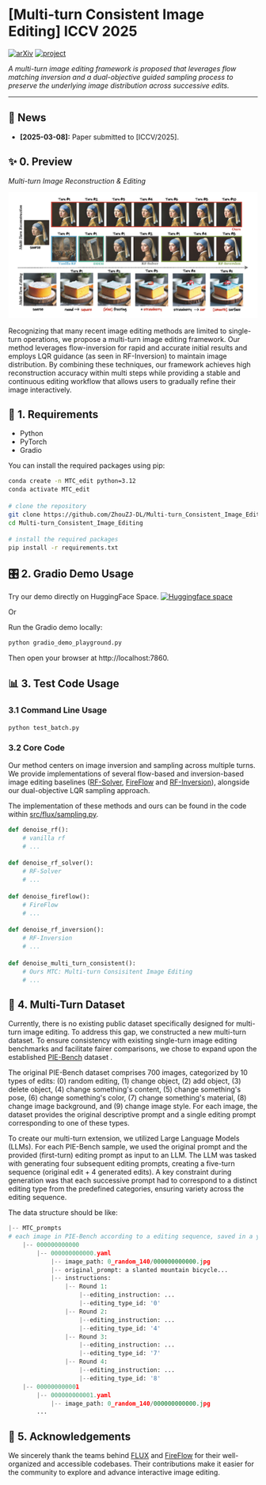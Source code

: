 # [Multi-turn Consistent Image Editing] ICCV 2025

[![arXiv](https://img.shields.io/badge/arXiv-Multi_Turn-b31b1b.svg)](https://www.arxiv.org/abs/2505.04320)
[![project](https://img.shields.io/badge/project-Multi_Turn-green.svg)](https://zhouzj-dl.github.io/Multi-turn_Consistent_Image_Editing/)
<!--[![Huggingface space](https://img.shields.io/badge/🤗-Online%20Demo-blue.svg)]()[deploying]-->

*A multi-turn image editing framework is proposed that leverages flow matching inversion and a dual-objective guided sampling process to preserve the underlying image distribution across successive edits.*
<!-- [![Hugging Face Spaces](https://img.shields.io/badge/%F0%9F%A4%97%20Hugging%20Face-Spaces-blue)](link/to/your/huggingface_space) -->

---

## 📰 News

<!--*   **[2025-04-26]:** Preprint submitted to arXiv.-->

<!--*   **[2025-04-26]:** Online Gradio demo launched. -->
*   **[2025-03-08]:** Paper submitted to [ICCV/2025].

## ✨ 0. Preview

*Multi-turn Image Reconstruction & Editing*

![Preview Image/GIF](static/images/teaser.drawio.png)

Recognizing that many recent image editing methods are limited to single-turn operations, we propose a multi-turn image editing framework. 
Our method leverages flow-inversion for rapid and accurate initial results and employs LQR guidance (as seen in RF-Inversion) to maintain image distribution.
By combining these techniques, our framework achieves high reconstruction accuracy within multi steps while providing a stable and continuous editing workflow that allows users to gradually refine their image interactively.

## 🔧 1. Requirements

*   Python
*   PyTorch
*   Gradio

You can install the required packages using pip:

```bash
conda create -n MTC_edit python=3.12
conda activate MTC_edit     

# clone the repository
git clone https://github.com/ZhouZJ-DL/Multi-turn_Consistent_Image_Editing.git
cd Multi-turn_Consistent_Image_Editing

# install the required packages
pip install -r requirements.txt
```

## 🎛️ 2. Gradio Demo Usage
Try our demo directly on HuggingFace Space.
[![Huggingface space](https://img.shields.io/badge/🤗-Online%20Demo-blue.svg)](https://huggingface.co/spaces/ZhouZJ36DL/Multi-turn_Consistent_Image_Editing_FLUX.1-dev)

Or

Run the Gradio demo locally:
```bash
python gradio_demo_playground.py
```
Then open your browser at http://localhost:7860.

## 📊 3. Test Code Usage

### 3.1 Command Line Usage
```bash
python test_batch.py
```
### 3.2 Core Code
Our method centers on image inversion and sampling across multiple turns. We provide implementations of several flow-based and inversion-based image editing baselines ([RF-Solver](), [FireFlow]() and [RF-Inversion]()), alongside our dual-objective LQR sampling approach.

The implementation of these methods and ours can be found in the code within [src/flux/sampling.py]().
```python
def denoise_rf():
    # vanilla rf
    # ...

def denoise_rf_solver():
    # RF-Solver
    # ...

def denoise_fireflow():
    # FireFlow
    # ...

def denoise_rf_inversion():
    # RF-Inversion
    # ...

def denoise_multi_turn_consistent():
    # Ours MTC: Multi-turn Consisitent Image Editing
    # ...
```


## 🔄 4. Multi-Turn Dataset
Currently, there is no existing public dataset specifically designed for multi-turn image editing. To address this gap, we constructed a new multi-turn dataset. To ensure consistency with existing single-turn image editing benchmarks and facilitate fairer comparisons, we chose to expand upon the established [PIE-Bench](https://github.com/cure-lab/PnPInversion) dataset .

The original PIE-Bench dataset comprises 700 images, categorized by 10 types of edits: (0) random editing, (1) change object, (2) add object, (3) delete object, (4) change something's content, (5) change something's pose, (6) change something's color, (7) change something's material, (8) change image background, and (9) change image style. For each image, the dataset provides the original descriptive prompt and a single editing prompt corresponding to one of these types.

To create our multi-turn extension, we utilized Large Language Models (LLMs). For each PIE-Bench sample, we used the original prompt and the provided (first-turn) editing prompt as input to an LLM. The LLM was tasked with generating four subsequent editing prompts, creating a five-turn sequence (original edit + 4 generated edits). A key constraint during generation was that each successive prompt had to correspond to a distinct editing type from the predefined categories, ensuring variety across the editing sequence.

The data structure should be like:
```python
|-- MTC_prompts
# each image in PIE-Bench according to a editing sequence, saved in a yaml file
    |-- 000000000000
        |-- 000000000000.yaml
            |-- image_path: 0_random_140/000000000000.jpg
            |-- original_prompt: a slanted mountain bicycle...
            |-- instructions:
                |-- Round 1:
                    |--editing_instruction: ...
                    |--editing_type_id: '0'
                |-- Round 2:
                    |--editing_instruction: ...
                    |--editing_type_id: '4'
                |-- Round 3:
                    |--editing_instruction: ...
                    |--editing_type_id: '7'
                |-- Round 4:
                    |--editing_instruction: ...
                    |--editing_type_id: '8'
    |-- 000000000001
        |-- 000000000001.yaml
            |-- image_path: 0_random_140/000000000000.jpg
        ...
```

## 💖 5. Acknowledgements 
We sincerely thank the teams behind [FLUX](https://github.com/black-forest-labs/flux) and [FireFlow](https://github.com/HolmesShuan/FireFlow-Fast-Inversion-of-Rectified-Flow-for-Image-Semantic-Editing) for their well-organized and accessible codebases. Their contributions make it easier for the community to explore and advance interactive image editing.
